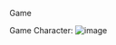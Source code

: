 Game 

Game Character:
![image](https://github.com/user-attachments/assets/fe2903fe-d624-4a63-b009-4ce5a0b3c854)

